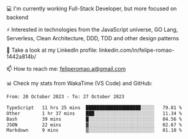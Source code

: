 💻 I'm currently working Full-Stack Developer, but more focused on backend

⚡ Interested in technologies from the JavaScript universe, GO Lang, Serverless, Clean Architecture, DDD, TDD and other design patterns

👥 Take a look at my LinkedIn profile: linkedin.com/in/felipe-romao-1442a814b/

📫 How to reach me: feliperomao.a@gmail.com

📊 Check my stats from WakaTime (VS Code) and GitHub:

<!--START_SECTION:waka-->

```txt
From: 20 October 2023 - To: 27 October 2023

TypeScript   11 hrs 25 mins  ████████████████████░░░░░   79.81 %
Other        1 hr 37 mins    ███░░░░░░░░░░░░░░░░░░░░░░   11.34 %
Bash         39 mins         █░░░░░░░░░░░░░░░░░░░░░░░░   04.56 %
JSON         22 mins         ▓░░░░░░░░░░░░░░░░░░░░░░░░   02.67 %
Markdown     9 mins          ▒░░░░░░░░░░░░░░░░░░░░░░░░   01.10 %
```

<!--END_SECTION:waka-->
